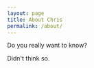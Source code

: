 ```yaml
---
layout: page
title: About Chris
permalink: /about/
---
```


Do you really want to know?

Didn't think so.

